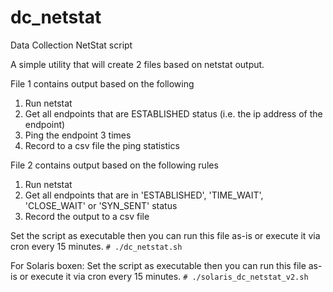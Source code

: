 # dc_netstat

Data Collection NetStat script

A simple utility that will create 2 files based on netstat output.

File 1 contains output based on the following
  1. Run netstat
  2. Get all endpoints that are ESTABLISHED status (i.e. the ip address of the endpoint)
  3. Ping the endpoint 3 times
  4. Record to a csv file the ping statistics

File 2 contains output based on the following rules
  1. Run netstat
  2. Get all endpoints that are in 'ESTABLISHED', 'TIME_WAIT', 'CLOSE_WAIT' or 'SYN_SENT' status
  3. Record the output to a csv file  

Set the script as executable then you can run this file as-is or execute it via cron every 15 minutes.
`# ./dc_netstat.sh`

For Solaris boxen:
Set the script as executable then you can run this file as-is or execute it via cron every 15 minutes.
`# ./solaris_dc_netstat_v2.sh`
